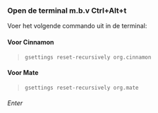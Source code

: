 ### Open de terminal m.b.v Ctrl+Alt+t
Voer het volgende commando uit in de terminal:
#### Voor Cinnamon

> ``gsettings reset-recursively org.cinnamon``
#### Voor Mate

> ``gsettings reset-recursively org.mate``

###### Enter
